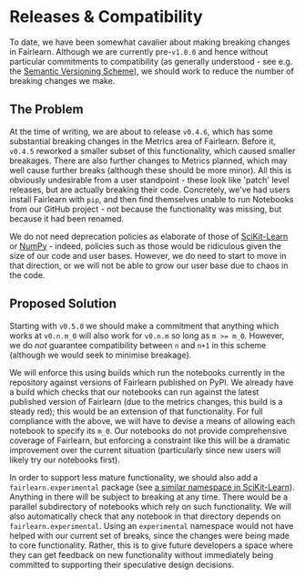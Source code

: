 # Releases & Compatibility

To date, we have been somewhat cavalier about making breaking changes in Fairlearn.
Although we are currently pre-`v1.0.0` and hence without particular commitments to compatibility (as generally understood - see e.g. the [Semantic Versioning Scheme](https://semver.org/)), we should work to reduce the number of breaking changes we make.

## The Problem

At the time of writing, we are about to release `v0.4.6`, which has some substantial breaking changes in the Metrics area of Fairlearn.
Before it, `v0.4.5` reworked a smaller subset of this functionality, which caused smaller breakages.
There are also further changes to Metrics planned, which may well cause further breaks (although these should be more minor).
All this is obviously undesirable from a user standpoint - these look like 'patch' level releases, but are actually breaking their code.
Concretely, we've had users install Fairlearn with `pip`, and then find themselves unable to run Notebooks from our GitHub project - not because the functionality was missing, but because it had been renamed.

We do not need deprecation policies as elaborate of those of [SciKit-Learn](https://numpy.org/neps/nep-0023-backwards-compatibility.html) or [NumPy](https://numpy.org/neps/nep-0023-backwards-compatibility.html) - indeed, policies such as those would be ridiculous given the size of our code and user bases.
However, we do need to start to move in that direction, or we will not be able to grow our user base due to chaos in the code.

## Proposed Solution

Starting with `v0.5.0` we should make a commitment that anything which works at `v0.n.m_0` will also work for `v0.n.m` so long as `m >= m_0`.
However, we do *not* guarantee compatibility between `n` and `n+1` in this scheme (although we would seek to minimise breakage).

We will enforce this using builds which run the notebooks currently in the repository against versions of Fairlearn published on PyPI.
We already have a build which checks that our notebooks can run against the latest published version of Fairlearn (due to the metrics changes, this build is a steady red); this would be an extension of that functionality.
For full compliance with the above, we will have to devise a means of allowing each notebook to specify its `m_0`.
Our notebooks do not provide comprehensive coverage of Fairlearn, but enforcing a constraint like this will be a dramatic improvement over the current situation (particularly since new users will likely try our notebooks first).

In order to support less mature functionality, we should also add a `fairlearn.experimental` package (see [a similar namespace in SciKit-Learn](https://scikit-learn.org/stable/modules/classes.html#module-sklearn.experimental)).
Anything in there will be subject to breaking at any time.
There would be a parallel subdirectory of notebooks which rely on such functionality.
We will also automatically check that any notebook in that directory depends on `fairlearn.experimental`.
Using an `experimental` namespace would not have helped with our current set of breaks, since the changes were being made to core functionality.
Rather, this is to give future developers a space where they can get feedback on new functionality without immediately being committed to supporting their speculative design decisions.